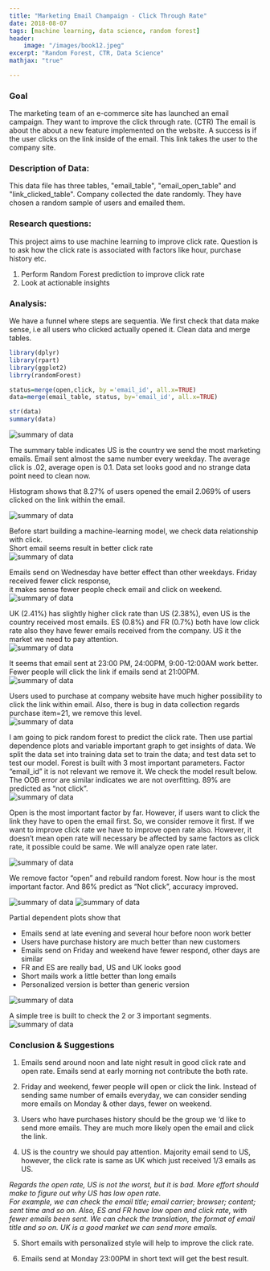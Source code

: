 ```yaml
---
title: "Marketing Email Champaign - Click Through Rate"
date: 2018-08-07
tags: [machine learning, data science, random forest]
header:
    image: "/images/book12.jpeg"
excerpt: "Random Forest, CTR, Data Science" 
mathjax: "true"

---
```

 
### Goal  
The marketing team of an e-commerce site has launched an email campaign. They want to improve the click through rate. (CTR) 
The email is about the about a new feature implemented on the website. A success is if the user clicks on the link inside of the email. This link takes the user to the company site.

### Description of Data:
This data file has three tables,
"email_table", "email_open_table" and "link_clicked_table". Company collected the
date randomly. They have chosen a random sample of users and emailed them. 

### Research questions:   
This project aims to use machine learning to improve click rate. Question is to ask
how the click rate is associated with factors like hour, purchase history etc.   
   1. Perform Random Forest prediction to improve click rate    
   2. Look at actionable insights

### Analysis:

We have a funnel where steps are sequentia. We first check that data make sense, i.e all users who clicked actually opened it. 
Clean data and merge tables.

```r
library(dplyr)
library(rpart)
library(ggplot2)
librry(randomForest)

status=merge(open,click, by ='email_id', all.x=TRUE)
data=merge(email_table, status, by='email_id', all.x=TRUE)

str(data)
summary(data)
```
<img src="{{ site.url }}{{ site.baseurl }}/images/crt1.png" alt="summary of data">   

The summary table indicates US is the country we send the most marketing emails.
Email sent almost the same number every weekday. The average click is .02,
average open is 0.1. Data set looks good and no strange data point need to clean
now.   

Histogram shows that 8.27% of users opened the email 2.069% of users clicked on the
link within the email.   

<img src="{{ site.url }}{{ site.baseurl }}/images/crt2.png" alt="summary of data">   


Before start building a machine-learning model, we check data relationship with click.   
Short email seems result in better click rate    
<img src="{{ site.url }}{{ site.baseurl }}/images/crt3.png" alt="summary of data">  

Emails send on Wednesday have better effect than other weekdays. Friday received fewer click response,   
it makes sense fewer people check email and click on weekend.      
<img src="{{ site.url }}{{ site.baseurl }}/images/crt4.png" alt="summary of data">  


UK (2.41%) has slightly higher click rate than US (2.38%), even US is the country
received most emails. ES (0.8%) and FR (0.7%) both have low click rate also they
have fewer emails received from the company. US it the market we need to pay
attention.      
<img src="{{ site.url }}{{ site.baseurl }}/images/crt5.png" alt="summary of data">  

It seems that email sent at 23:00 PM, 24:00PM, 9:00-12:00AM work better. Fewer
people will click the link if emails send at 21:00PM.   
<img src="{{ site.url }}{{ site.baseurl }}/images/crt6.png" alt="summary of data">  

Users used to purchase at company website have much higher possibility to click
the link within email. Also, there is bug in data collection regards purchase item=21,
we remove this level.   
<img src="{{ site.url }}{{ site.baseurl }}/images/crt7.png" alt="summary of data">  


I am going to pick random forest to predict the click rate. Then use partial
dependence plots and variable important graph to get insights of data. We split the
data set into training data set to train the data; and test data set to test our model.
Forest is built with 3 most important parameters. Factor “email_id” it is not relevant
we remove it. We check the model result below.
The OOB error are similar indicates we are not overfitting. 89% are predicted as
“not click”.   
<img src="{{ site.url }}{{ site.baseurl }}/images/crt8.png" alt="summary of data">  

Open is the most important factor by far. However, if users want to click the link
they have to open the email first. So, we consider remove it first.
If we want to improve click rate we have to improve open rate also. However, it
doesn’t mean open rate will necessary be affected by same factors as click rate, it
possible could be same. We will analyze open rate later.

<img src="{{ site.url }}{{ site.baseurl }}/images/crt9.png" alt="summary of data">  

We remove factor “open” and rebuild random forest.
Now hour is the most important factor. And 86% predict as “Not click”, accuracy
improved.

<img src="{{ site.url }}{{ site.baseurl }}/images/crt10.png" alt="summary of data">  
<img src="{{ site.url }}{{ site.baseurl }}/images/crt11.png" alt="summary of data">  

Partial dependent plots show that   
   * Emails send at late evening and several hour before noon work better   
   * Users have purchase history are much better than new customers   
   * Emails send on Friday and weekend have fewer respond, other days are similar   
   * FR and ES are really bad, US and UK looks good   
   * Short mails work a little better than long emails   
   * Personalized version is better than generic version  
   
<img src="{{ site.url }}{{ site.baseurl }}/images/crt12.png" alt="summary of data">  

A simple tree is built to check the 2 or 3 important segments.
<img src="{{ site.url }}{{ site.baseurl }}/images/crt13.png" alt="summary of data">  


### Conclusion & Suggestions  
   1) Emails send around noon and late night result in good click rate and open rate. Emails send at early morning not contribute the both rate.   
   
   2) Friday and weekend, fewer people will open or click the link. Instead of sending same number of emails everyday, we can consider sending more emails on Monday & other days, fewer on weekend.   
   
   3) Users who have purchases history should be the group we ‘d like to send more emails. They are much more likely open the email and click the link.   
   
   4) US is the country we should pay attention. Majority email send to US, however, the click rate is same as UK which just received 1/3 emails as US.   
   
   *Regards the open rate, US is not the worst, but it is bad. More effort should make to figure out why US has low open rate.  
   For example, we can check the email title; email carrier; browser; content; sent time and so on. Also, ES and FR have low open and click rate, with fewer emails been sent. We can check the translation, the format of email title and so on. UK is a good market we can send more emails.*    
   
   5) Short emails with personalized style will help to improve the click rate.   
   
   6) Emails send at Monday 23:00PM in short text will get the best result. 

